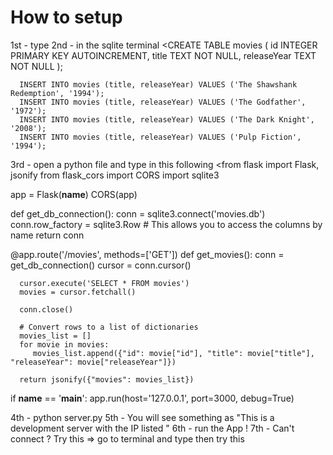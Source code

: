 # How to setup <server>
1st - type <sqlite movies.db>
2nd - in the sqlite terminal
   <CREATE TABLE movies (
    id INTEGER PRIMARY KEY AUTOINCREMENT,
    title TEXT NOT NULL,
    releaseYear TEXT NOT NULL
   );

      INSERT INTO movies (title, releaseYear) VALUES ('The Shawshank Redemption', '1994');
      INSERT INTO movies (title, releaseYear) VALUES ('The Godfather', '1972');
      INSERT INTO movies (title, releaseYear) VALUES ('The Dark Knight', '2008');
      INSERT INTO movies (title, releaseYear) VALUES ('Pulp Fiction', '1994');
   >
3rd   - open a python file and type in this following 
   <from flask import Flask, jsonify
   from flask_cors import CORS
   import sqlite3

   app = Flask(__name__)
   CORS(app)

   def get_db_connection():
      conn = sqlite3.connect('movies.db')
      conn.row_factory = sqlite3.Row  # This allows you to access the columns by name
      return conn

   @app.route('/movies', methods=['GET'])
   def get_movies():
      conn = get_db_connection()
      cursor = conn.cursor()
      
      cursor.execute('SELECT * FROM movies')
      movies = cursor.fetchall()
      
      conn.close()

      # Convert rows to a list of dictionaries
      movies_list = []
      for movie in movies:
         movies_list.append({"id": movie["id"], "title": movie["title"], "releaseYear": movie["releaseYear"]})

      return jsonify({"movies": movies_list})

   if __name__ == '__main__':
      app.run(host='127.0.0.1', port=3000, debug=True)
   >

4th - python server.py 
5th - You will see something as "This is a development server with the IP listed "
6th - run the App  ! 
7th - Can't connect ? Try this => go to terminal and type  <adb devices> then try this <adb reverse tcp:3000 tcp:3000>
